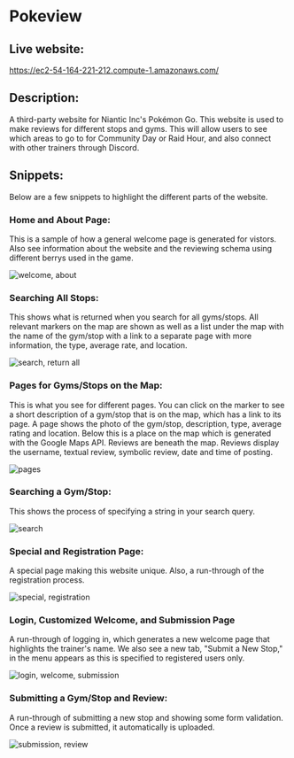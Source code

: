 # Pokeview
## Live website: 
https://ec2-54-164-221-212.compute-1.amazonaws.com/

## Description:
A third-party website for Niantic Inc's Pokémon Go. 
This website is used to make reviews for different stops and gyms. 
This will allow users to see which areas to go to for Community Day 
or Raid Hour, and also connect with other trainers through Discord. 

## Snippets:
Below are a few snippets to highlight the different parts of the website.

### Home and About Page:
This is a sample of how a general welcome page is generated for vistors. Also see information about the website and the reviewing schema using different berrys used in the game.

![welcome, about](https://github.com/nanonite9/pokeview/blob/master/media/01.GIF)

### Searching All Stops:
This shows what is returned when you search for all gyms/stops. All relevant markers on the map are shown as well as a list under the map with the name of the gym/stop with a link to a separate page with more information, the type, average rate, and location.

![search, return all](https://github.com/nanonite9/pokeview/blob/master/media/02.GIF)


### Pages for Gyms/Stops on the Map:
This is what you see for different pages. You can click on the  marker to see a short description of a gym/stop that is on the map, which has a link to its page. A page shows the photo of the gym/stop, description, type, average rating and location. Below this is a place on the map which is generated with the Google Maps API. Reviews are beneath the map. Reviews display the username, textual review, symbolic review, date and time of posting.

![pages](https://github.com/nanonite9/pokeview/blob/master/media/03.GIF)


### Searching a Gym/Stop:
This shows the process of specifying a string in your search query.

![search](https://github.com/nanonite9/pokeview/blob/master/media/04.GIF)


### Special and Registration Page:
A special page making this website unique. Also, a run-through of the registration process.

![special, registration](https://github.com/nanonite9/pokeview/blob/master/media/05.GIF)


### Login, Customized Welcome, and Submission Page
A run-through of logging in, which generates a new welcome page that highlights the trainer's name. We also see a new tab, "Submit a New Stop," in the menu appears as this is specified to registered users only.

![login, welcome, submission](https://github.com/nanonite9/pokeview/blob/master/media/06.GIF)


### Submitting a Gym/Stop and Review:
A run-through of submitting a new stop and showing some form validation. Once a review is submitted, it automatically is uploaded.

![submission, review](https://github.com/nanonite9/pokeview/blob/master/media/07.GIF)
